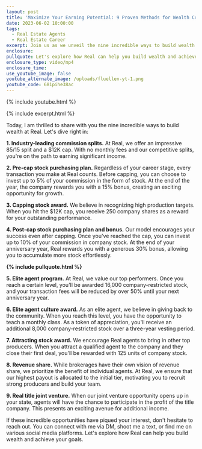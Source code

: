 ```yaml
---
layout: post
title: 'Maximize Your Earning Potential: 9 Proven Methods for Wealth Creation at Real'
date: 2023-06-02 10:00:00
tags:
  - Real Estate Agents
  - Real Estate Career
excerpt: Join us as we unveil the nine incredible ways to build wealth at Real.
enclosure:
pullquote: Let's explore how Real can help you build wealth and achieve your goals.
enclosure_type: video/mp4
enclosure_time:
use_youtube_image: false
youtube_alternate_image: /uploads/fluellen-yt-1.png
youtube_code: 681pihe38ac
---
```

{% include youtube.html %}

{% include excerpt.html %}

Today, I am thrilled to share with you the nine incredible ways to build wealth at Real. Let's dive right in:

**1\. Industry-leading commission splits.** At Real, we offer an impressive 85/15 split and a $12K cap. With no monthly fees and our competitive splits, you're on the path to earning significant income.

**2\. Pre-cap stock purchasing plan.** Regardless of your career stage, every transaction you make at Real counts. Before capping, you can choose to invest up to 5% of your commission in the form of stock. At the end of the year, the company rewards you with a 15% bonus, creating an exciting opportunity for growth.

**3\. Capping stock award.** We believe in recognizing high production targets. When you hit the $12K cap, you receive 250 company shares as a reward for your outstanding performance.

**4\. Post-cap stock purchasing plan and bonus.** Our model encourages your success even after capping. Once you've reached the cap, you can invest up to 10% of your commission in company stock. At the end of your anniversary year, Real rewards you with a generous 30% bonus, allowing you to accumulate more stock effortlessly.

**{% include pullquote.html %}**

**5\. Elite agent program.** At Real, we value our top performers. Once you reach a certain level, you'll be awarded 16,000 company-restricted stock, and your transaction fees will be reduced by over 50% until your next anniversary year.

**6\. Elite agent culture award.** As an elite agent, we believe in giving back to the community. When you reach this level, you have the opportunity to teach a monthly class. As a token of appreciation, you'll receive an additional 8,000 company-restricted stock over a three-year vesting period.

**7\. Attracting stock award.** We encourage Real agents to bring in other top producers. When you attract a qualified agent to the company and they close their first deal, you'll be rewarded with 125 units of company stock.

**8\. Revenue share.** While brokerages have their own vision of revenue share, we prioritize the benefit of individual agents. At Real, we ensure that our highest payout is allocated to the initial tier, motivating you to recruit strong producers and build your team.

**9\. Real title joint venture.** When our joint venture opportunity opens up in your state, agents will have the chance to participate in the profit of the title company. This presents an exciting avenue for additional income.

If these incredible opportunities have piqued your interest, don't hesitate to reach out. You can connect with me via DM, shoot me a text, or find me on various social media platforms. Let's explore how Real can help you build wealth and achieve your goals.
